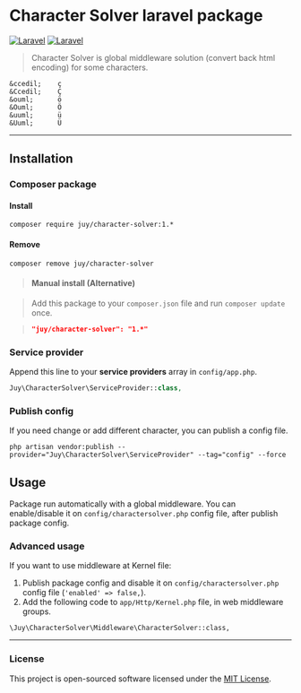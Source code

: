 # Character Solver laravel package

[![Laravel](https://img.shields.io/badge/Laravel-5.1-orange.svg?style=flat-square)](http://laravel.com) [![Laravel](https://img.shields.io/badge/Laravel-5.2-orange.svg?style=flat-square)](http://laravel.com)

> Character Solver is global middleware solution (convert back html encoding) for some characters.

```
&ccedil;    ç
&Ccedil;    Ç
&ouml;      ö
&Ouml;      Ö
&uuml;      ü
&Uuml;      Ü
```

----------

## Installation

### Composer package

#### Install

```
composer require juy/character-solver:1.*
```

#### Remove

```
composer remove juy/character-solver
```

> #### Manual install (Alternative)

> Add this package to your `composer.json` file and run `composer update` once.

> ```json
>"juy/character-solver": "1.*"
>```

### Service provider

Append this line to your **service providers** array in `config/app.php`.

```php
Juy\CharacterSolver\ServiceProvider::class,
```

### Publish config

If you need change or add different character, you can publish a config file.

```
php artisan vendor:publish --provider="Juy\CharacterSolver\ServiceProvider" --tag="config" --force
```

## Usage

Package run automatically with a global middleware. You can enable/disable it on `config/charactersolver.php` config file, after publish package config.

### Advanced usage

If you want to use middleware at Kernel file:

1. Publish package config and disable it on `config/charactersolver.php` config file (`'enabled' => false,`).
2. Add the following code to `app/Http/Kernel.php` file, in web middleware groups.

```
\Juy\CharacterSolver\Middleware\CharacterSolver::class,
```

----------

### License

This project is open-sourced software licensed under the [MIT License](LICENSE.txt).